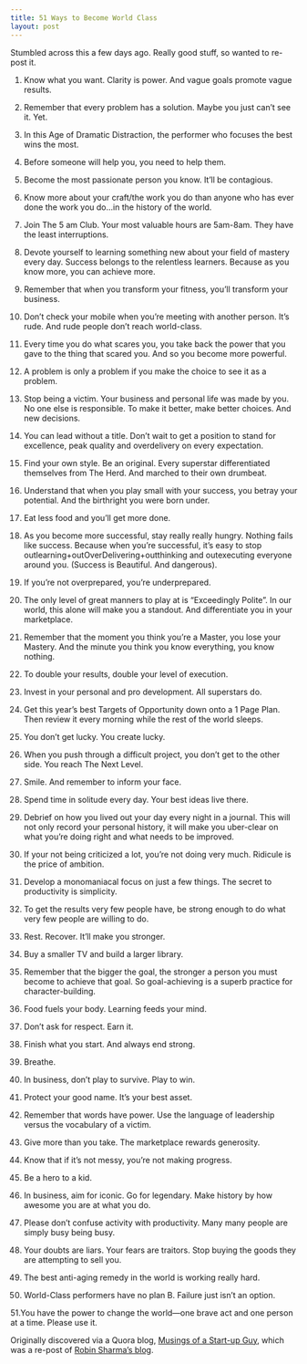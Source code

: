 ```yaml
---
title: 51 Ways to Become World Class
layout: post
---
```


Stumbled across this a few days ago. Really good stuff, so wanted to re-post it.

1. Know what you want. Clarity is power. And vague goals promote vague results.

2. Remember that every problem has a solution. Maybe you just can’t see it. Yet.

3. In this Age of Dramatic Distraction, the performer who focuses the best wins the most.

4. Before someone will help you, you need to help them.

5. Become the most passionate person you know. It’ll be contagious.

6. Know more about your craft/the work you do than anyone who has ever done the work you do…in the history of the world.

7. Join The 5 am Club. Your most valuable hours are 5am-8am. They have the least interruptions.

8.  Devote yourself to learning something new about your field of mastery every day. Success belongs to the relentless learners. Because as you know more, you can achieve more.

9. Remember that when you transform your fitness, you’ll transform your business.

10. Don’t check your mobile when you’re meeting with another person. It’s rude. And rude people don’t reach world-class.

11. Every time you do what scares you, you take back the power that you gave to the thing that scared you. And so you become more powerful.

12. A problem is only a problem if you make the choice to see it as a problem.

13. Stop being a victim. Your business and personal life was made by you. No one else is responsible. To make it better, make better choices. And new decisions.

14. You can lead without a title. Don’t wait to get a position to stand for excellence, peak quality and overdelivery on every expectation.

15. Find your own style. Be an original. Every superstar differentiated themselves from The Herd. And marched to their own drumbeat.

16. Understand that when you play small with your success, you betray your potential. And the birthright you were born under.

17. Eat less food and you’ll get more done.

18. As you become more successful, stay really really hungry. Nothing fails like success. Because when you’re successful, it’s easy to stop outlearning+outOverDelivering+outthinking and outexecuting everyone around you. (Success is Beautiful. And dangerous).

19. If you’re not overprepared, you’re underprepared.

20. The only level of great manners to play at is “Exceedingly Polite”. In our world, this alone will make you a standout. And differentiate you in your marketplace.

21. Remember that the moment you think you’re a Master, you lose your Mastery. And the minute you think you know everything, you know nothing.

22. To double your results, double your level of execution.

23. Invest in your personal and pro development. All superstars do.

24. Get this year’s best Targets of Opportunity down onto a 1 Page Plan. Then review it every morning while the rest of the world sleeps.

25. You don’t get lucky. You create lucky.

26. When you push through a difficult project, you don’t get to the other side. You reach The Next Level.

27. Smile. And remember to inform your face.

28. Spend time in solitude every day. Your best ideas live there.

29. Debrief on how you lived out your day every night in a journal. This will not only record your personal history, it will make you uber-clear on what you’re doing right and what needs to be improved.

30. If your not being criticized a lot, you’re not doing very much. Ridicule is the price of ambition.

31. Develop a monomaniacal focus on just a few things. The secret to productivity is simplicity.

32. To get the results very few people have, be strong enough to do what very few people are willing to do.

33. Rest. Recover. It’ll make you stronger.

34. Buy a smaller TV and build a larger library.

35. Remember that the bigger the goal, the stronger a person you must become to achieve that goal. So goal-achieving is a superb practice for character-building.

36. Food fuels your body. Learning feeds your mind.

37. Don’t ask for respect. Earn it.

38. Finish what you start. And always end strong.

39. Breathe.

40. In business, don’t play to survive. Play to win.

41. Protect your good name. It’s your best asset.

42. Remember that words have power. Use the language of leadership versus the vocabulary of a victim.

43. Give more than you take. The marketplace rewards generosity.

44. Know that if it’s not messy, you’re not making progress.

45. Be a hero to a kid.

46. In business, aim for iconic. Go for legendary. Make history by how awesome you are at what you do.

47. Please don’t confuse activity with productivity. Many many people are simply busy being busy.

48. Your doubts are liars. Your fears are traitors. Stop buying the goods they are attempting to sell you.

49. The best anti-aging remedy in the world is working really hard.

50. World-Class performers have no plan B. Failure just isn’t an option.

51.You have the power to change the world—one brave act 
and one person at a time. Please use it.

Originally discovered via a Quora blog, [Musings of a Start-up Guy](http://bit.ly/12JvhH0), which was a re-post of [Robin Sharma’s blog](http://bit.ly/12Jvqu3).